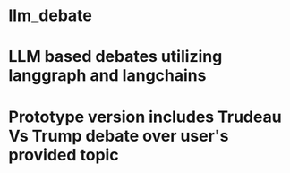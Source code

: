 # llm_debate
# LLM based debates utilizing langgraph and langchains
# Prototype version includes Trudeau Vs Trump debate over user's provided topic
